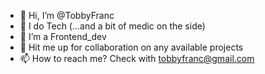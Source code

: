 - 👋 Hi, I’m @TobbyFranc
- 👀 I do Tech (...and a bit of medic on the side)
- 🌱 I’m a Frontend_dev
- 💞️ Hit me up for collaboration on any available projects
- 📫 How to reach me? Check with tobbyfranc@gmail.com

<!---
TobbyFranc/TobbyFranc is a ✨ special ✨ repository because its `README.md` (this file) appears on your GitHub profile.
You can click the Preview link to take a look at your changes.
--->

